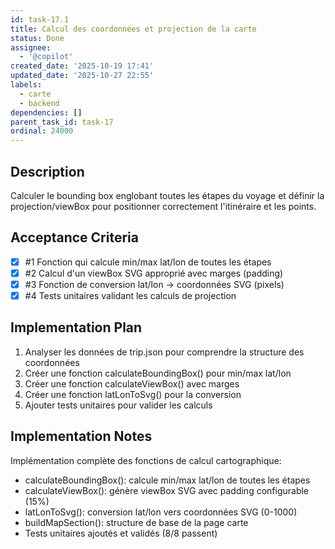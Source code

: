 ```yaml
---
id: task-17.1
title: Calcul des coordonnées et projection de la carte
status: Done
assignee:
  - '@copilot'
created_date: '2025-10-19 17:41'
updated_date: '2025-10-27 22:55'
labels:
  - carte
  - backend
dependencies: []
parent_task_id: task-17
ordinal: 24000
---
```


## Description

<!-- SECTION:DESCRIPTION:BEGIN -->
Calculer le bounding box englobant toutes les étapes du voyage et définir la projection/viewBox pour positionner correctement l'itinéraire et les points.
<!-- SECTION:DESCRIPTION:END -->

## Acceptance Criteria
<!-- AC:BEGIN -->
- [x] #1 Fonction qui calcule min/max lat/lon de toutes les étapes
- [x] #2 Calcul d'un viewBox SVG approprié avec marges (padding)
- [x] #3 Fonction de conversion lat/lon → coordonnées SVG (pixels)
- [x] #4 Tests unitaires validant les calculs de projection
<!-- AC:END -->

## Implementation Plan

<!-- SECTION:PLAN:BEGIN -->
1. Analyser les données de trip.json pour comprendre la structure des coordonnées
2. Créer une fonction calculateBoundingBox() pour min/max lat/lon
3. Créer une fonction calculateViewBox() avec marges
4. Créer une fonction latLonToSvg() pour la conversion
5. Ajouter tests unitaires pour valider les calculs
<!-- SECTION:PLAN:END -->

## Implementation Notes

<!-- SECTION:NOTES:BEGIN -->
Implémentation complète des fonctions de calcul cartographique:
- calculateBoundingBox(): calcule min/max lat/lon de toutes les étapes
- calculateViewBox(): génère viewBox SVG avec padding configurable (15%)
- latLonToSvg(): conversion lat/lon vers coordonnées SVG (0-1000)
- buildMapSection(): structure de base de la page carte
- Tests unitaires ajoutés et validés (8/8 passent)
<!-- SECTION:NOTES:END -->
